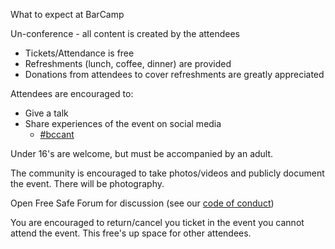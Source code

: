 What to expect at BarCamp

Un-conference - all content is created by the attendees

* Tickets/Attendance is free
* Refreshments (lunch, coffee, dinner) are provided
* Donations from attendees to cover refreshments are greatly appreciated

Attendees are encouraged to:
* Give a talk
* Share experiences of the event on social media
    * [#bccant](https://twitter.com/search?q=%23bccant)

Under 16's are welcome, but must be accompanied by an adult.

The community is encouraged to take photos/videos and publicly document the event.
There will be photography.

Open Free Safe Forum for discussion (see our [code of conduct](code-of-conduct.md))

You are encouraged to return/cancel you ticket in the event you cannot attend the event.
This free's up space for other attendees.